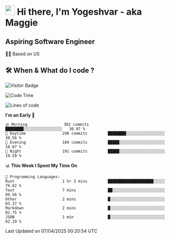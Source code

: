 <h1><img src="https://emojis.slackmojis.com/emojis/images/1531849430/4246/blob-sunglasses.gif?1531849430" width="30"/> Hi there, I'm Yogeshvar - aka Maggie</h1>

## Aspiring Software Engineer
🏂🏻  Based on US 

## 🛠 When & What do I code ?  

![Visitor Badge](https://visitor-badge.feriirawann.repl.co?username=yogeshvar&repo=yogeshvar&label=Visitors&style=plastic&color=%23457BFF&contentType=svg)

<!--START_SECTION:waka-->
![Code Time](http://img.shields.io/badge/Code%20Time-2%2C925%20hrs%203%20mins-blue)

![Lines of code](https://img.shields.io/badge/From%20Hello%20World%20I%27ve%20Written-3.9%20million%20lines%20of%20code-blue)

**I'm an Early 🐤** 

```text
🌞 Morning                302 commits         ████████░░░░░░░░░░░░░░░░░   30.97 % 
🌆 Daytime                298 commits         ████████░░░░░░░░░░░░░░░░░   30.56 % 
🌃 Evening                184 commits         █████░░░░░░░░░░░░░░░░░░░░   18.87 % 
🌙 Night                  191 commits         █████░░░░░░░░░░░░░░░░░░░░   19.59 % 
```


📊 **This Week I Spent My Time On** 

```text
💬 Programming Languages: 
Rust                     1 hr 3 mins         ████████████████████░░░░░   79.62 % 
Text                     7 mins              ██░░░░░░░░░░░░░░░░░░░░░░░   09.56 % 
Other                    2 mins              █░░░░░░░░░░░░░░░░░░░░░░░░   03.37 % 
Markdown                 2 mins              █░░░░░░░░░░░░░░░░░░░░░░░░   02.75 % 
JSON                     1 min               █░░░░░░░░░░░░░░░░░░░░░░░░   02.19 % 
```


 Last Updated on 07/04/2025 00:20:54 UTC
<!--END_SECTION:waka-->
